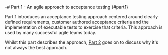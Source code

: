 -# Part 1 - An agile approach to acceptance testing {#part1}

Part 1 introduces an acceptance testing approach centered around clearly defined requirements, customer authored acceptance criteria and the implementation of executable tests to exercise that criteria. This approach is used by many successful agile teams today.

Whilst this part describes the approach, [Part 2](#part2) goes on to discuss why it's not always the best approach.
